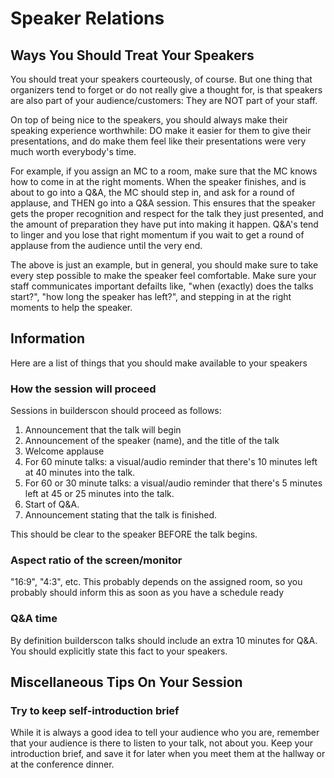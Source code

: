# Speaker Relations

## Ways You Should Treat Your Speakers

You should treat your speakers courteously, of course. But one thing that organizers tend to forget or do not really give a thought for, is that speakers are also part of your audience/customers: They are NOT part of your staff.

On top of being nice to the speakers, you should always make their speaking experience worthwhile: DO make it easier for them to give their presentations, and do make them feel like their presentations were very much worth everybody's time.

For example, if you assign an MC to a room, make sure that the MC knows how to come in at the right moments. When the speaker finishes, and is about to go into a Q&A, the MC should step in, and ask for a round of applause, and THEN go into a Q&A session. This ensures that the speaker gets the proper recognition and respect for the talk they just presented, and the amount of preparation they have put into making it happen. Q&A's tend to linger and you lose that right momentum if you wait to get a round of applause from the audience until the very end.

The above is just an example, but in general, you should make sure to take every step possible to make the speaker feel comfortable. Make sure your staff communicates important defailts like, "when (exactly) does the talks start?", "how long the speaker has left?", and stepping in at the right moments to help the speaker.

## Information

Here are a list of things that you should make available to your speakers

### How the session will proceed

Sessions in builderscon should proceed as follows:

1. Announcement that the talk will begin
2. Announcement of the speaker (name), and the title of the talk
3. Welcome applause
4. For 60 minute talks: a visual/audio reminder that there's 10 minutes left at 40 minutes into the talk.
5. For 60 or 30 minute talks: a visual/audio reminder that there's 5 minutes left at 45 or 25 minutes into the talk.
6. Start of Q&A.
7. Announcement stating that the talk is finished.

This should be clear to the speaker BEFORE the talk begins.

### Aspect ratio of the screen/monitor

"16:9", "4:3", etc. This probably depends on the assigned room, so you probably should inform this as soon as you have a schedule ready

### Q&A time

By definition builderscon talks should include an extra 10 minutes for Q&A. You should explicitly state this fact to your speakers.

## Miscellaneous Tips On Your Session

### Try to keep self-introduction brief

While it is always a good idea to tell your audience who you are, remember
that your audience is there to listen to your talk, not about you. Keep your
introduction brief, and save it for later when you meet them at the hallway
or at the conference dinner.
